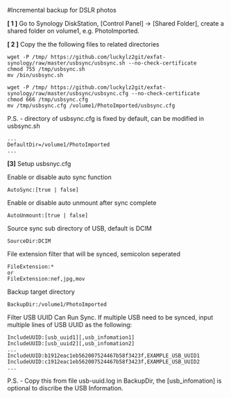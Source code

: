 #Incremental backup for DSLR photos

**[ 1 ]** Go to Synology DiskStation, [Control Panel] -> [Shared Folder], create a shared folder on volume1, e.g. PhotoImported.

**[ 2 ]** Copy the the following files to related directories
```
wget -P /tmp/ https://github.com/luckylz2git/exfat-synology/raw/master/usbsync/usbsync.sh --no-check-certificate
chmod 755 /tmp/usbsync.sh
mv /bin/usbsync.sh

wget -P /tmp/ https://github.com/luckylz2git/exfat-synology/raw/master/usbsync/usbsync.cfg --no-check-certificate
chmod 666 /tmp/usbsync.cfg
mv /tmp/usbsync.cfg /volume1/PhotoImported/usbsync.cfg
```
P.S. - directory of usbsync.cfg is fixed by default, can be modified in usbsync.sh
```
...
DefaultDir=/volume1/PhotoImported
...
```

**[3]** Setup usbsnyc.cfg

Enable or disable auto sync function
```
AutoSync:[true | false]
```

Enable or disable auto unmount after sync complete
```
AutoUnmount:[true | false]
```

Source sync sub directory of USB, default is DCIM
```
SourceDir:DCIM
```

File extension filter that will be synced, semicolon seperated
```
FileExtension:*
or
FileExtension:nef,jpg,mov
```

Backup target directory
```
BackupDir:/volume1/PhotoImported
```

Filter USB UUID Can Run Sync. 
If multiple USB need to be synced, input multiple lines of USB UUID as the following:
```
IncludeUUID:[usb_uuid1][,usb_infomation1]
IncludeUUID:[usb_uuid2][,usb_infomation2]
...
IncludeUUID:b1912eac1eb562007524467b58f3423f,EXAMPLE_USB_UUID1
IncludeUUID:c1912eac1eb562007524467b58f3423f,EXAMPLE_USB_UUID2
...
```
P.S. - Copy this from file usb-uuid.log in BackupDir, the [usb_infomation] is optional to discribe the USB Information.
